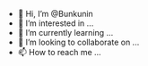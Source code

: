 - 👋 Hi, I’m @Bunkunin
- 👀 I’m interested in ...
- 🌱 I’m currently learning ...
- 💞️ I’m looking to collaborate on ...
- 📫 How to reach me ...

<!---
Bunkunin/Bunkunin is a ✨ special ✨ repository because its `README.md` (this file) appears on your GitHub profile.
You can click the Preview link to take a look at your changes.
--->
